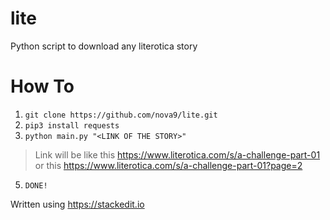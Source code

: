 # lite
Python script to download any literotica story

# How To

 1. `git clone https://github.com/nova9/lite.git`
 2. `pip3 install requests`
 3. `python main.py "<LINK OF THE STORY>"`
>Link will be like this
> https://www.literotica.com/s/a-challenge-part-01
> or this
> https://www.literotica.com/s/a-challenge-part-01?page=2

 5. `DONE!`







Written using https://stackedit.io

